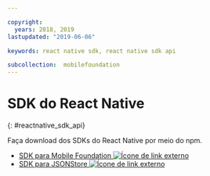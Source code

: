 ```yaml
---

copyright:
  years: 2018, 2019
lastupdated: "2019-06-06"

keywords: react native sdk, react native sdk api

subcollection:  mobilefoundation
---
```


#	SDK do React Native
{: #reactnative_sdk_api}

Faça download dos SDKs do React Native por meio do npm.

* [SDK para Mobile Foundation ![Ícone de link externo](../../icons/launch-glyph.svg "Ícone de link externo")](https://www.npmjs.com/package/react-native-ibm-mobilefirst)
* [SDK para JSONStore ![Ícone de link externo](../../icons/launch-glyph.svg "Ícone de link externo")](https://www.npmjs.com/package/react-native-mobilefirst-jsonstore)
